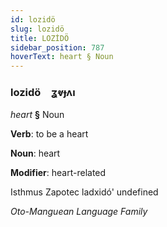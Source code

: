 ```yaml
---
id: lozidö
slug: lozidö
title: LOZİDÖ
sidebar_position: 787
hoverText: heart § Noun
---
```


### lozidö&emsp;<span kind="abugida">ʓⱴɟʌı</span>

*heart* **§** Noun

**Verb**: to be a heart

**Noun**: heart

**Modifier**: heart-related

Isthmus Zapotec ladxidó' undefined

*Oto-Manguean Language Family*